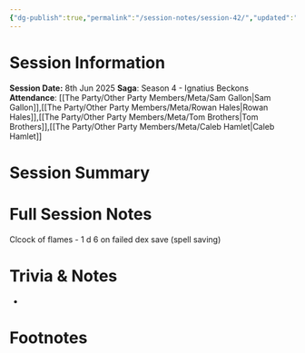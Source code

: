```yaml
---
{"dg-publish":true,"permalink":"/session-notes/session-42/","updated":"2025-06-10T19:04:39.943+01:00"}
---
```


# Session Information
**Session Date:** 8th Jun 2025 
**Saga**: Season 4 - Ignatius Beckons
**Attendance**: [[The Party/Other Party Members/Meta/Sam Gallon\|Sam Gallon]],[[The Party/Other Party Members/Meta/Rowan Hales\|Rowan Hales]],[[The Party/Other Party Members/Meta/Tom Brothers\|Tom Brothers]],[[The Party/Other Party Members/Meta/Caleb Hamlet\|Caleb Hamlet]]

# Session Summary 


# Full Session Notes



Clcock of flames - 1 d 6 on failed dex save (spell saving)






# Trivia & Notes
- 

# Footnotes

